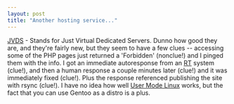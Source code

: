 ```yaml
---
layout: post
title: "Another hosting service..."
---
```




<a href="http://www.jvds.com/">JVDS</a> - Stands for Just Virtual Dedicated Servers. Dunno how good they are, and they're fairly new, but they seem to have a few clues -- accessing some of the PHP pages just returned a 'Forbidden' (nonclue!) and I pinged them with the info. I got an immediate autoresponse from an <a href="http://www.bestpractical.com/rt/">RT</a> system (clue!), and then a human response a couple minutes later (clue!) and it was immediately fixed (clue!). Plus the response referenced publishing the site with rsync (clue!). I have no idea how well <a href="http://user-mode-linux.sourceforge.net/">User Mode Linux</a> works, but the fact that you can use Gentoo as a distro is a plus.



